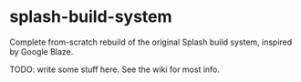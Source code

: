 # splash-build-system

Complete from-scratch rebuild of the original Splash build system, inspired by Google Blaze.

TODO: write some stuff here. See the wiki for most info.
